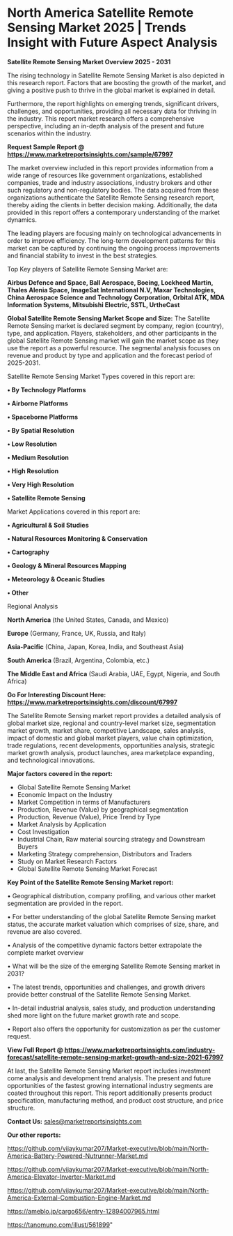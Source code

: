 # North America Satellite Remote Sensing Market 2025 | Trends Insight with Future Aspect Analysis

<Strong> Satellite Remote Sensing Market Overview 2025 - 2031</strong>

The rising technology in Satellite Remote Sensing Market is also depicted in this research report. Factors that are boosting the growth of the market, and giving a positive push to thrive in the global market is explained in detail.

Furthermore, the report highlights on emerging trends, significant drivers, challenges, and opportunities, providing all necessary data for thriving in the industry. This report market research offers a comprehensive perspective, including an in-depth analysis of the present and future scenarios within the industry.

<strong>Request Sample Report @ <a href=https://www.marketreportsinsights.com/sample/67997>https://www.marketreportsinsights.com/sample/67997</a></strong>

The market overview included in this report provides information from a wide range of resources like government organizations, established companies, trade and industry associations, industry brokers and other such regulatory and non-regulatory bodies. The data acquired from these organizations authenticate the Satellite Remote Sensing research report, thereby aiding the clients in better decision making. Additionally, the data provided in this report offers a contemporary understanding of the market dynamics.

The leading players are focusing mainly on technological advancements in order to improve efficiency. The long-term development patterns for this market can be captured by continuing the ongoing process improvements and financial stability to invest in the best strategies.

Top Key players of Satellite Remote Sensing Market are:

<strong>Airbus Defence and Space, Ball Aerospace, Boeing, Lockheed Martin, Thales Alenia Space, ImageSat International N.V, Maxar Technologies, China Aerospace Science and Technology Corporation, Orbital ATK, MDA Information Systems, Mitsubishi Electric, SSTL, UrtheCast</strong>

<strong><b>Global Satellite Remote Sensing Market Scope and Size:</b></strong>
The Satellite Remote Sensing market is declared segment by company, region (country), type, and application. Players, stakeholders, and other participants in the global Satellite Remote Sensing market will gain the market scope as they use the report as a powerful resource. The segmental analysis focuses on revenue and product by type and application and the forecast period of 2025-2031.

Satellite Remote Sensing Market Types covered in this report are:

<strong>• By Technology Platforms

• Airborne Platforms

• Spaceborne Platforms

• By Spatial Resolution

• Low Resolution

• Medium Resolution

• High Resolution

• Very High Resolution

• Satellite Remote Sensing</strong>

Market Applications covered in this report are:

<strong>• Agricultural & Soil Studies

• Natural Resources Monitoring & Conservation

• Cartography

• Geology & Mineral Resources Mapping

• Meteorology & Oceanic Studies

• Other</strong> 

Regional Analysis

<strong>North America</strong> (the United States, Canada, and Mexico)

<strong>Europe</strong> (Germany, France, UK, Russia, and Italy)

<strong>Asia-Pacific</strong> (China, Japan, Korea, India, and Southeast Asia)

<strong>South America</strong> (Brazil, Argentina, Colombia, etc.)

<strong>The Middle East and Africa</strong> (Saudi Arabia, UAE, Egypt, Nigeria, and South Africa)

<strong>Go For Interesting Discount Here: <a href=https://www.marketreportsinsights.com/discount/67997>https://www.marketreportsinsights.com/discount/67997</a></strong>

The Satellite Remote Sensing market report provides a detailed analysis of global market size, regional and country-level market size, segmentation market growth, market share, competitive Landscape, sales analysis, impact of domestic and global market players, value chain optimization, trade regulations, recent developments, opportunities analysis, strategic market growth analysis, product launches, area marketplace expanding, and technological innovations.

<strong><b>Major factors covered in the report:</b></strong>
<ul>
  <li>Global Satellite Remote Sensing Market </li>
  <li>Economic Impact on the Industry</li>
  <li>Market Competition in terms of Manufacturers</li>
  <li>Production, Revenue (Value) by geographical segmentation</li>
  <li>Production, Revenue (Value), Price Trend by Type</li>
  <li>Market Analysis by Application</li>
  <li>Cost Investigation</li>
  <li>Industrial Chain, Raw material sourcing strategy and Downstream Buyers</li>
  <li>Marketing Strategy comprehension, Distributors and Traders</li>
  <li>Study on Market Research Factors</li>
  <li>Global Satellite Remote Sensing Market Forecast</li>
</ul>

<strong><b>Key Point of the Satellite Remote Sensing Market report:</b></strong>

• Geographical distribution, company profiling, and various other market segmentation are provided in the report.

• For better understanding of the global Satellite Remote Sensing market status, the accurate market valuation which comprises of size, share, and revenue are also covered.

• Analysis of the competitive dynamic factors better extrapolate the complete market overview

• What will be the size of the emerging Satellite Remote Sensing market in 2031?

• The latest trends, opportunities and challenges, and growth drivers provide better construal of the Satellite Remote Sensing Market.

• In-detail industrial analysis, sales study, and production understanding shed more light on the future market growth rate and scope.

• Report also offers the opportunity for customization as per the customer request.

<strong><b>View Full Report @ <a href=https://www.marketreportsinsights.com/industry-forecast/satellite-remote-sensing-market-growth-and-size-2021-67997>https://www.marketreportsinsights.com/industry-forecast/satellite-remote-sensing-market-growth-and-size-2021-67997</a></b></strong>


At last, the Satellite Remote Sensing Market report includes investment come analysis and development trend analysis. The present and future opportunities of the fastest growing international industry segments are coated throughout this report. This report additionally presents product specification, manufacturing method, and product cost structure, and price structure.

<strong>Contact Us:</strong>
sales@marketreportsinsights.com

<strong>Our other reports:</strong>

<a href=https://github.com/vijaykumar207/Market-executive/blob/main/North-America-Battery-Powered-Nutrunner-Market.md>https://github.com/vijaykumar207/Market-executive/blob/main/North-America-Battery-Powered-Nutrunner-Market.md</a>

<a href=https://github.com/vijaykumar207/Market-executive/blob/main/North-America-Elevator-Inverter-Market.md>https://github.com/vijaykumar207/Market-executive/blob/main/North-America-Elevator-Inverter-Market.md</a>

<a href=https://github.com/vijaykumar207/Market-executive/blob/main/North-America-External-Combustion-Engine-Market.md>https://github.com/vijaykumar207/Market-executive/blob/main/North-America-External-Combustion-Engine-Market.md</a>

<a href=https://ameblo.jp/cargo656/entry-12894007965.html>https://ameblo.jp/cargo656/entry-12894007965.html</a>

<a href=https://tanomuno.com/illust/561899>https://tanomuno.com/illust/561899</a>"
